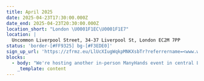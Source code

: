 ```yaml
---
title: April 2025
date: 2025-04-23T17:30:00.000Z
date_end: 2025-04-23T20:30:00.000Z
location_short: "London \U0001F1EC\U0001F1E7"
location: |
  Uncommon Liverpool Street, 34-37 Liverpool St, London EC2M 7PP
status: 'border-[#FF9325] bg-[#F3EDE0]'
sign_up_url: 'https://zfrmz.eu/LlUcXIugWqkpMNKXsbTr?referrername=<www.wearemanyhands.com>'
blocks:
  - body: "We're hosting another in-person ManyHands event in central London and we'd love to see you there.\U0001F918\n\nOur ManyHands April 2025 edition is brought to you by Digital Product People!\n\nWith our randomiser spinning up a unique product challenge on the night and speakers on board to spark inspiration, you're guaranteed a fun & creative evening! \U0001F64C\n\nGet ready to connect, learn, and collaborate with like-minded digital product enthusiasts. Network with likeminded pros, explore fun product challenges, and join our community of experts.\n\nWe'll provide great talks, hot pizza and cold drinks. What more would you like?!\n\nSee you there!\n"
    _template: content
---
```


